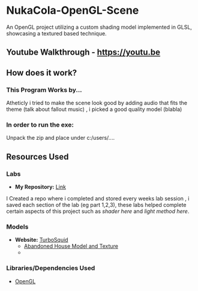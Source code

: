 # NukaCola-OpenGL-Scene
An OpenGL project utilizing a custom shading model implemented in GLSL, showcasing a textured based technique.

## Youtube Walkthrough - https://youtu.be

## How does it work?
### This Program Works by...

Atheticly i tried to make the scene look good by adding audio that fits the theme (talk about fallout music) , i picked a good quality model (blabla)

### In order to run the exe:
Unpack the zip and place under c:/users/....

## Resources Used
### Labs
- **My Repository:** [Link](https://github.com/Mdot5596/3105-Labs)
  
I Created a repo where i completed and stored every weeks lab session , i saved each section of the lab (eg part 1,2,3), these labs helped complete certain aspects of this project such as *shader here* and *light method here*.
### Models
- **Website:** [TurboSquid](https://www.turbosquid.com/)
  - [Abandoned House Model and Texture](https://www.turbosquid.com/3d-models/abandoned-old-house-3d-2287730)
  - 
### Libraries/Dependencies Used
- [OpenGL](https://www.opengl.org/)
